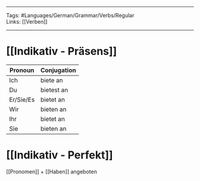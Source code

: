 ___
Tags: #Languages/German/Grammar/Verbs/Regular  
Links: [[Verben]]
___
# [[Indikativ - Präsens]]
Pronoun|Conjugation
------------ | ------------
Ich | biete an
Du | bietest an
Er/Sie/Es | bietet an
Wir | bieten an
Ihr | bietet an
Sie | bieten an


# [[Indikativ - Perfekt]]
[[Pronomen]] + [[Haben]] angeboten